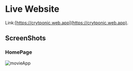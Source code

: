 # Live Website

Link:[https://crytponic.web.app](https://crytponic.web.app).

## ScreenShots

### HomePage

![movieApp](https://nimb.ws/sza6dT)
